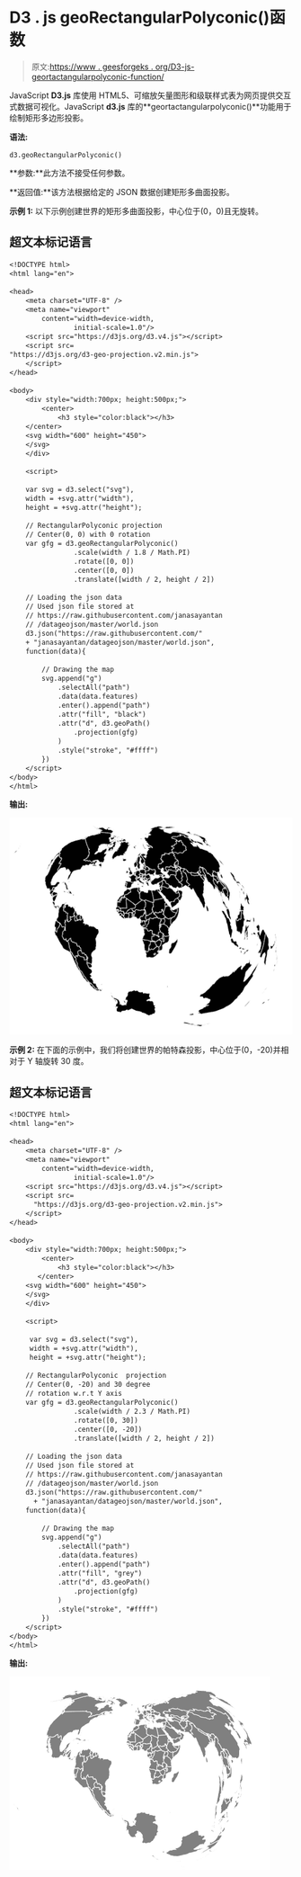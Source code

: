 # D3 . js geoRectangularPolyconic()函数

> 原文:[https://www . geesforgeks . org/D3-js-geortactangularpolyconic-function/](https://www.geeksforgeeks.org/d3-js-georectangularpolyconic-function/)

JavaScript **D3.js** 库使用 HTML5、可缩放矢量图形和级联样式表为网页提供交互式数据可视化。JavaScript **d3.js** 库的**geortactangularpolyconic()**功能用于绘制矩形多边形投影。

**语法:**

```
d3.geoRectangularPolyconic()

```

**参数:**此方法不接受任何参数。

**返回值:**该方法根据给定的 JSON 数据创建矩形多曲面投影。

**示例 1:** 以下示例创建世界的矩形多曲面投影，中心位于(0，0)且无旋转。

## 超文本标记语言

```
<!DOCTYPE html> 
<html lang="en"> 

<head> 
    <meta charset="UTF-8" /> 
    <meta name="viewport"
        content="width=device-width, 
                initial-scale=1.0"/> 
    <script src="https://d3js.org/d3.v4.js"></script> 
    <script src= 
"https://d3js.org/d3-geo-projection.v2.min.js"> 
    </script> 
</head> 

<body> 
    <div style="width:700px; height:500px;"> 
        <center> 
            <h3 style="color:black"></h3> 
    </center> 
    <svg width="600" height="450"> 
    </svg> 
    </div> 

    <script> 

    var svg = d3.select("svg"), 
    width = +svg.attr("width"), 
    height = +svg.attr("height"); 

    // RectangularPolyconic projection 
    // Center(0, 0) with 0 rotation 
    var gfg = d3.geoRectangularPolyconic() 
                .scale(width / 1.8 / Math.PI) 
                .rotate([0, 0]) 
                .center([0, 0]) 
                .translate([width / 2, height / 2]) 

    // Loading the json data 
    // Used json file stored at 
    // https://raw.githubusercontent.com/janasayantan 
    // /datageojson/master/world.json 
    d3.json("https://raw.githubusercontent.com/" 
    + "janasayantan/datageojson/master/world.json", 
    function(data){ 

        // Drawing the map 
        svg.append("g") 
            .selectAll("path") 
            .data(data.features) 
            .enter().append("path") 
            .attr("fill", "black") 
            .attr("d", d3.geoPath() 
                .projection(gfg) 
            ) 
            .style("stroke", "#ffff") 
        }) 
    </script> 
</body>
</html> 
```

**输出:**

![](img/4012c07356b74a19edba0d5a8e38fe12.png)

**示例 2:** 在下面的示例中，我们将创建世界的帕特森投影，中心位于(0，-20)并相对于 Y 轴旋转 30 度。

## 超文本标记语言

```
<!DOCTYPE html> 
<html lang="en"> 

<head> 
    <meta charset="UTF-8" /> 
    <meta name="viewport"
        content="width=device-width, 
                initial-scale=1.0"/> 
    <script src="https://d3js.org/d3.v4.js"></script> 
    <script src= 
      "https://d3js.org/d3-geo-projection.v2.min.js"> 
    </script> 
</head> 

<body> 
    <div style="width:700px; height:500px;"> 
        <center> 
            <h3 style="color:black"></h3> 
       </center> 
    <svg width="600" height="450"> 
    </svg> 
    </div> 

    <script> 

     var svg = d3.select("svg"), 
     width = +svg.attr("width"), 
     height = +svg.attr("height"); 

    // RectangularPolyconic  projection  
    // Center(0, -20) and 30 degree 
    // rotation w.r.t Y axis  
    var gfg = d3.geoRectangularPolyconic() 
                .scale(width / 2.3 / Math.PI) 
                .rotate([0, 30]) 
                .center([0, -20]) 
                .translate([width / 2, height / 2]) 

    // Loading the json data 
    // Used json file stored at 
    // https://raw.githubusercontent.com/janasayantan 
    // /datageojson/master/world.json 
    d3.json("https://raw.githubusercontent.com/" 
      + "janasayantan/datageojson/master/world.json", 
    function(data){ 

        // Drawing the map 
        svg.append("g") 
            .selectAll("path") 
            .data(data.features) 
            .enter().append("path") 
            .attr("fill", "grey") 
            .attr("d", d3.geoPath() 
                .projection(gfg) 
            ) 
            .style("stroke", "#ffff") 
        }) 
    </script> 
</body> 
</html> 
```

**输出:**

![](img/cccb55428a1b5e39d9b5e2833f119ff6.png)